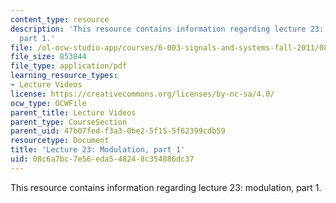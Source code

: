 ```yaml
---
content_type: resource
description: 'This resource contains information regarding lecture 23: modulation,
  part 1.'
file: /ol-ocw-studio-app/courses/6-003-signals-and-systems-fall-2011/08c6a7bc7e56eda548248c354886dc37_MIT6_003F11_lec23.pdf
file_size: 853844
file_type: application/pdf
learning_resource_types:
- Lecture Videos
license: https://creativecommons.org/licenses/by-nc-sa/4.0/
ocw_type: OCWFile
parent_title: Lecture Videos
parent_type: CourseSection
parent_uid: 47b07fed-f3a3-0be2-5f15-5f62399cdb59
resourcetype: Document
title: 'Lecture 23: Modulation, part 1'
uid: 08c6a7bc-7e56-eda5-4824-8c354886dc37
---
```

This resource contains information regarding lecture 23: modulation, part 1.